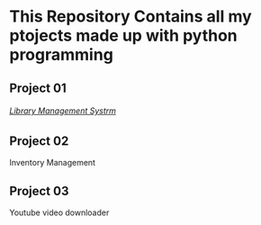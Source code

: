 # This Repository Contains all my ptojects made up with python programming

## Project 01

###### [Library Management Systrm](https://github.com/Muhammad-Usama-07/My_Desktop_Appliction/tree/master/Library%20Management%20System)

## Project 02

Inventory Management 


## Project 03

Youtube video downloader
